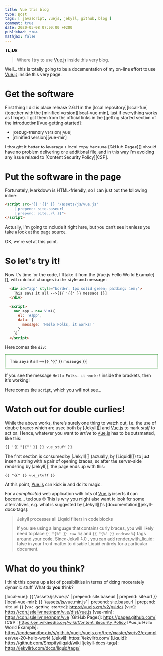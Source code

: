 ```yaml
---
title: Vue this blog
type: post
tags: [ javascript, vuejs, jekyll, github, blog ]
comment: true
date: 2020-05-08 07:00:00 +0200
published: true
mathjax: false
---
```


**TL;DR**

> Where I try to use [Vue.js][] inside this very blog.

Well... this is totally going to be a documentation of my on-line effort
to use [Vue.js][] inside this very page.

# Get the software

First thing I did is place release 2.6.11 in the [local
repository][local-fue] (together with the [minified
version][local-vue-min], just if everything works as I hope). I got them
from the official links in the [getting started section of the
introduction][vue-getting-started]:

- [debug-friendly version][vue]
- [minified version][vue-min]

I thought it better to leverage a local copy because [GitHub Pages][]
should have no problem delivering one additional file, and in this way
I'm avoiding any issue related to [Content Security Policy][CSP].

# Put the software in the page

Fortunately, Markdown is HTML-friendly, so I can just put the following
inline:

```html
<script src="{{ '{{' }} '/assets/js/vue.js'
    | prepend: site.baseurl
    | prepend: site.url }}">
</script>
```

Actually, I'm going to include it right here, but you can't see it
unless you take a look at the page source.

<script src="{{ 'assets/js/vue.js' | prepend: site.baseurl }}"></script>

OK, we're set at this point.

# So let's try it!

Now it's time for the code, I'll take it from the [Vue.js Hello World
Example][], with minimal changes to the style and message:

```html
  <div id="app" style="border: 1px solid green; padding: 1em;">
    This says it all -->[{{ '{{' }} message }}]
  </div>

  <script>
    var app = new Vue({
      el: '#app',
      data: {
        message: 'Hello Folks, it works!'
      }
    })
  </script>
```

Here comes the `div`:

<div id="app" style="border: 1px solid green; padding: 1em;">
  This says it all -->[{{ '{{' }} message }}]
</div>

If you see the message `Hello Folks, it works!` inside the brackets,
then it's working!

Here comes the `script`, which you will not see...

<script>
  var app = new Vue({
    el: '#app',
    data: {
      message: 'Hello Folks, it works!'
    }
  })
</script>

# Watch out for double curlies!

While the above works, there's surely one thing to watch out, i.e. the
use of double braces which are used both by [Jekyll][] and [Vue.js][] to
mark *stuff* to act on. Hence, whatever you want to *arrive* to
[Vue.js][] has to be outsmarted, like this:

```text
{{ '{{ "{{"' }} }} vue_stuff }}
```

The first section is consumed by [Jekyll][] (actually, by [Liquid][]) to
just insert a string with a pair of opening braces, so after the
server-side rendering by [Jekyll][] the page ends up with this:

```
{{ "{{" }} vue_stuff }}
```

At this point, [Vue.js][] can kick in and do its magic.

For a *complicated* web application with lots of [Vue.js][] inserts it
can become... tedious 🙄 This is why you might also want to look for
some alternatives, e.g. what is suggested by [Jekyll][]'s
[documentation][jekyll-docs-tags]:

> Jekyll processes all Liquid filters in code blocks
>
> If you are using a language that contains curly braces, you will
> likely need to place `{{ "{%" }} raw %}` and `{{ "{%" }} endraw %}`
> tags around your code. Since Jekyll 4.0 , you can add
> render_with_liquid: false in your front matter to disable Liquid
> entirely for a particular document.

# What do you think?

I think this opens up a lot of possibilities in terms of doing
moderately dynamic stuff. What do **you** think?


[Vue.js]: https://vuejs.org/
[local-vue]: {{ '/assets/js/vue.js' | prepend: site.baseurl | prepend: site.url }}
[local-vue-min]: {{ '/assets/js/vue.min.js' | prepend: site.baseurl | prepend: site.url }}
[vue-getting-started]: https://vuejs.org/v2/guide/
[vue]: https://cdn.jsdelivr.net/npm/vue/dist/vue.js
[vue-min]: https://cdn.jsdelivr.net/npm/vue
[GitHub Pages]: https://pages.github.com/
[CSP]: https://en.wikipedia.org/wiki/Content_Security_Policy
[Vue.js Hello World Example]: https://codesandbox.io/s/github/vuejs/vuejs.org/tree/master/src/v2/examples/vue-20-hello-world
[Jekyll]: https://jekyllrb.com/
[Liquid]: https://github.com/Shopify/liquid/wiki
[jekyll-docs-tags]: https://jekyllrb.com/docs/liquid/tags/
